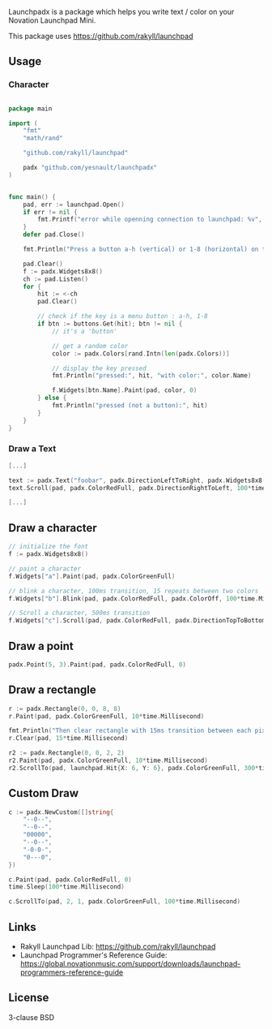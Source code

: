 Launchpadx is a package which helps you write text / color on your Novation Launchpad Mini.

This package uses https://github.com/rakyll/launchpad


## Usage

### Character
```go

package main

import (
	"fmt"
	"math/rand"

	"github.com/rakyll/launchpad"

	padx "github.com/yesnault/launchpadx"
)


func main() {
	pad, err := launchpad.Open()
	if err != nil {
		fmt.Printf("error while openning connection to launchpad: %v", err)
	}
	defer pad.Close()

	fmt.Println("Press a button a-h (vertical) or 1-8 (horizontal) on the launchpad")

	pad.Clear()
	f := padx.Widgets8x8()
	ch := pad.Listen()
	for {
		hit := <-ch
		pad.Clear()

		// check if the key is a menu button : a-h, 1-8
		if btn := buttons.Get(hit); btn != nil {
			// it's a 'button'

			// get a random color
			color := padx.Colors[rand.Intn(len(padx.Colors))]

			// display the key pressed
			fmt.Println("pressed:", hit, "with color:", color.Name)

			f.Widgets[btn.Name].Paint(pad, color, 0)
		} else {
			fmt.Println("pressed (not a button):", hit)
		}
	}
}

```

### Draw a Text

```go
[...]

text := padx.Text("foobar", padx.DirectionLeftToRight, padx.Widgets8x8())
text.Scroll(pad, padx.ColorRedFull, padx.DirectionRightToLeft, 100*time.Millisecond)

[...]
```


## Draw a character

```go
// initialize the font
f := padx.Widgets8x8()

// paint a character
f.Widgets["a"].Paint(pad, padx.ColorGreenFull)

// blink a character, 100ms transition, 15 repeats between two colors
f.Widgets["b"].Blink(pad, padx.ColorRedFull, padx.ColorOff, 100*time.Millisecond, 15)

// Scroll a character, 500ms transition
f.Widgets["c"].Scroll(pad, padx.ColorRedFull, padx.DirectionTopToBottom, 500*time.Millisecond)

```

## Draw a point

```go
padx.Point(5, 3).Paint(pad, padx.ColorRedFull, 0)
```

## Draw a rectangle

```go
r := padx.Rectangle(0, 0, 8, 8)
r.Paint(pad, padx.ColorGreenFull, 10*time.Millisecond)

fmt.Println("Then clear rectangle with 15ms transition between each pixel")
r.Clear(pad, 15*time.Millisecond)

r2 := padx.Rectangle(0, 0, 2, 2)
r2.Paint(pad, padx.ColorGreenFull, 10*time.Millisecond)
r2.ScrollTo(pad, launchpad.Hit{X: 6, Y: 6}, padx.ColorGreenFull, 300*time.Millisecond)
```

## Custom Draw

```go
c := padx.NewCustom([]string{
	"--0--",
	"--0--",
	"00000",
	"--0--",
	"-0-0-",
	"0---0",
})

c.Paint(pad, padx.ColorRedFull, 0)
time.Sleep(100*time.Millisecond)

c.ScrollTo(pad, 2, 1, padx.ColorGreenFull, 100*time.Millisecond)
```

## Links

* Rakyll Launchpad Lib: https://github.com/rakyll/launchpad
* Launchpad Programmer's Reference Guide: https://global.novationmusic.com/support/downloads/launchpad-programmers-reference-guide

## License

3-clause BSD
